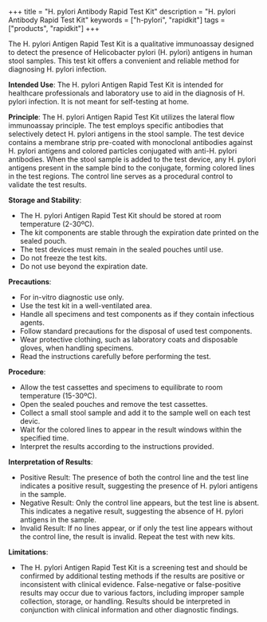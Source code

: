 +++
title = "H. pylori Antibody Rapid Test Kit"
description = "H. pylori Antibody Rapid Test Kit"
keywords = ["h-pylori", "rapidkit"]
tags = ["products", "rapidkit"]
+++



The H. pylori Antigen Rapid Test Kit is a qualitative immunoassay designed to detect the presence of Helicobacter pylori (H. pylori) antigens in human stool samples. This test kit offers a convenient and reliable method for diagnosing H. pylori infection.


**Intended Use**:  The H. pylori Antigen Rapid Test Kit is intended for healthcare professionals and laboratory use to aid in the diagnosis of H. pylori infection. It is not meant for self-testing at home.


**Principle**: The H. pylori Antigen Rapid Test Kit utilizes the lateral flow immunoassay principle. The test employs specific antibodies that selectively detect H. pylori antigens in the stool sample. The test device contains a membrane strip pre-coated with monoclonal antibodies against H. pylori antigens and colored particles conjugated with anti-H. pylori antibodies. When the stool sample is added to the test device, any H. pylori antigens present in the sample bind to the conjugate, forming colored lines in the test regions. The control line serves as a procedural control to validate the test results.


**Storage and Stability**:
* The H. pylori Antigen Rapid Test Kit should be stored at room temperature (2-30ºC). 
* The kit components are stable through the expiration date printed on the sealed pouch.
* The test devices must remain in the sealed pouches until use. 
* Do not freeze the test kits.
*  Do not use beyond the expiration date.

**Precautions**:
- For in-vitro diagnostic use only.
- Use the test kit in a well-ventilated area.
- Handle all specimens and test components as if they contain infectious agents.
- Follow standard precautions for the disposal of used test components.
- Wear protective clothing, such as laboratory coats and disposable gloves, when handling specimens.
- Read the instructions carefully before performing the test.

**Procedure**:
- Allow the test cassettes and specimens to equilibrate to room temperature (15-30ºC).
- Open the sealed pouches and remove the test cassettes.
- Collect a small stool sample and add it to the sample well on each test devic.
- Wait for the colored lines to appear in the result windows within the specified time.
- Interpret the results according to the instructions provided.

**Interpretation of Results**:
* Positive Result: The presence of both the control line and the test line indicates a positive result, suggesting the presence of H. pylori antigens in the sample. 
* Negative Result: Only the control line appears, but the test line is absent. This indicates a negative result, suggesting the absence of H. pylori antigens in the sample. 
* Invalid Result: If no lines appear, or if only the test line appears without the control line, the result is invalid. Repeat the test with new kits.

**Limitations**:
- The H. pylori Antigen Rapid Test Kit is a screening test and should be confirmed by additional testing methods if the results are positive or inconsistent with clinical evidence. False-negative or false-positive results may occur due to various factors, including improper sample collection, storage, or handling. Results should be interpreted in conjunction with clinical information and other diagnostic findings.
